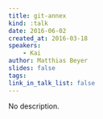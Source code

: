 ```yaml
---
title: git-annex
kind: :talk
date: 2016-06-02
created_at: 2016-03-18
speakers:
    - Kai
author: Matthias Beyer
slides: false
tags:
link_in_talk_list: false
---
```


No description.



